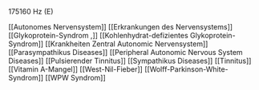 175160 Hz (E)

[[Autonomes Nervensystem]]
[[Erkrankungen des Nervensystems]]
[[Glykoprotein-Syndrom ,]]
[[Kohlenhydrat-defizientes Glykoprotein-Syndrom]]
[[Krankheiten Zentral Autonomic Nervensystem]]
[[Parasympathikus Diseases]]
[[Peripheral Autonomic Nervous System Diseases]]
[[Pulsierender Tinnitus]]
[[Sympathikus Diseases]]
[[Tinnitus]]
[[Vitamin A-Mangel]]
[[West-Nil-Fieber]]
[[Wolff-Parkinson-White-Syndrom]]
[[WPW Syndrom]]